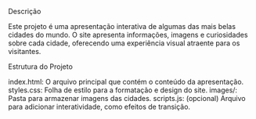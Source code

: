 Descrição

Este projeto é uma apresentação interativa de algumas das mais belas cidades do mundo. O site apresenta informações, imagens e curiosidades sobre cada cidade, oferecendo uma experiência visual atraente para os visitantes.

Estrutura do Projeto

index.html: O arquivo principal que contém o conteúdo da apresentação.
styles.css: Folha de estilo para a formatação e design do site.
images/: Pasta para armazenar imagens das cidades.
scripts.js: (opcional) Arquivo para adicionar interatividade, como efeitos de transição.


